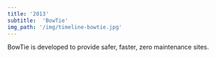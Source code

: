 ```yaml
---
title: '2013'
subtitle:  'BowTie'
img_path: '/img/timeline-bowtie.jpg'
---
```

BowTie is developed to provide safer, faster, zero maintenance sites.
